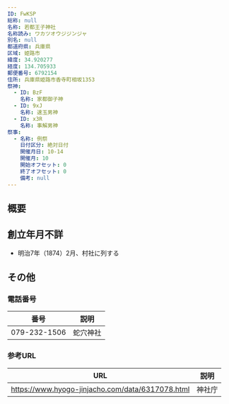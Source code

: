 ```yaml
---
ID: FwKSP
総称: null
名称: 若都王子神社
名称読み: ワカツオウジジンジャ
別名: null
都道府県: 兵庫県
区域: 姫路市
緯度: 34.920277
経度: 134.705933
郵便番号: 6792154
住所: 兵庫県姫路市香寺町相坂1353
祭神:
  - ID: BzF
    名称: 家都御子神
  - ID: 9xJ
    名称: 速玉男神
  - ID: x3R
    名称: 事解男神
祭事:
  - 名称: 例祭
    日付区分: 絶対日付
    開催月日: 10-14
    開催月: 10
    開始オフセット: 0
    終了オフセット: 0
    備考: null
---
```


## 概要

## 創立年月不詳

- 明治7年（1874）2月、村社に列する

## その他

### 電話番号

| 番号         | 説明     |
| ------------ | -------- |
| 079-232-1506 | 蛇穴神社 |

### 参考URL

| URL                                              | 説明   |
| ------------------------------------------------ | ------ |
| https://www.hyogo-jinjacho.com/data/6317078.html | 神社庁 |
